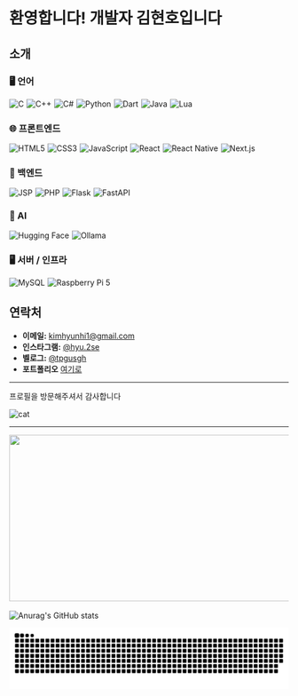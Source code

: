 # 환영합니다! 개발자 김현호입니다

## 소개
### 🖥️ 언어
<div style="display:flex; flex-wrap:wrap; gap: 5px;"> 
<img alt="C" src ="https://img.shields.io/badge/C-A8B9CC.svg?&style=for-the-badge&logo=C&logoColor=white"/> 
<img alt="C++" src ="https://img.shields.io/badge/C++-A8B9CC.svg?&style=for-the-badge&logo=C%2B%2B&logoColor=white"/> 
<img alt="C#" src="https://img.shields.io/badge/C%23-239120.svg?style=for-the-badge&logo=csharp&logoColor=white" /> 
<img alt="Python" src ="https://img.shields.io/badge/Python-3776AB.svg?&style=for-the-badge&logo=Python&logoColor=white"/> 
<img alt="Dart" src="https://img.shields.io/badge/Dart-0175C2.svg?style=for-the-badge&logo=dart&logoColor=white" /> 
<img alt="Java" src="https://img.shields.io/badge/Java-007396.svg?style=for-the-badge&logo=openjdk&logoColor=white" />
<img alt="Lua" src="https://img.shields.io/badge/Lua-2C2D72.svg?style=for-the-badge&logo=lua&logoColor=white" /> 
</div>

### 🌐 프론트엔드
<div style="display:flex; flex-wrap:wrap; gap: 5px;">
<img alt="HTML5" src ="https://img.shields.io/badge/HTML5-E34F26.svg?&style=for-the-badge&logo=HTML5&logoColor=white"/> 
<img alt="CSS3" src ="https://img.shields.io/badge/CSS3-1572B6.svg?&style=for-the-badge&logo=CSS3&logoColor=white"/> 
<img alt="JavaScript" src ="https://img.shields.io/badge/JavaScript-F7DF1E.svg?&style=for-the-badge&logo=JavaScript&logoColor=black"/> 
<img alt="React" src ="https://img.shields.io/badge/React-61DAFB.svg?&style=for-the-badge&logo=React&logoColor=white"/> 
<img alt="React Native" src ="https://img.shields.io/badge/React%20Native-61DAFB.svg?&style=for-the-badge&logo=React&logoColor=white"/> 
<img alt="Next.js" src="https://img.shields.io/badge/Next.js-000000.svg?style=for-the-badge&logo=nextdotjs&logoColor=white" /> 
</div>

### 🔧 백엔드
<div style="display:flex; flex-wrap:wrap; gap: 5px;">
<img alt="JSP" src="https://img.shields.io/badge/JSP-007396.svg?style=for-the-badge&logo=java&logoColor=white" /> 
<img alt="PHP" src="https://img.shields.io/badge/PHP-777BB4.svg?style=for-the-badge&logo=php&logoColor=white" /> 
<img alt="Flask" src="https://img.shields.io/badge/Flask-000000.svg?style=for-the-badge&logo=flask&logoColor=white" />
<img alt="FastAPI" src="https://img.shields.io/badge/FastAPI-009688.svg?style=for-the-badge&logo=fastapi&logoColor=white" /> 
</div>

### 🧠 AI
<div style="display:flex; flex-wrap:wrap; gap: 5px;">
<img alt="Hugging Face" src="https://img.shields.io/badge/HuggingFace-FCC72C.svg?style=for-the-badge&logo=huggingface&logoColor=black" />
<img alt="Ollama" src="https://img.shields.io/badge/Ollama-000000.svg?style=for-the-badge&logoColor=white" />
</div>

### 🖥️ 서버 / 인프라
<div style="display:flex; flex-wrap:wrap; gap: 5px;"> 
<img alt="MySQL" src="https://img.shields.io/badge/MySQL-000000.svg?&style=for-the-badge&logo=mysql&logoColor=white"/>
<img alt="Raspberry Pi 5" src="https://img.shields.io/badge/Pi5-C51A4A.svg?style=for-the-badge&logo=raspberrypi&logoColor=white" />
</div>

## 연락처

- **이메일:** [kimhyunhi1@gmail.com](mailto:justn.hyeok@gmail.com)
- **인스타그램:** [@hyu.2se](https://www.instagram.com/hyu.2se)
- **벨로그:** [@tpgusgh](https://velog.io/@tpgusgh/posts)
- **포트폴리오** [여기로](https://observant-agreement-17f.notion.site/15fbd5ffe3fa800398deef388bc7707e?pvs=4)
<hr>
프로필을 방문해주셔서 감사합니다

![cat](https://media.tenor.com/CnP64S7lszwAAAAj/meme-cat-cat-meme.gif) <hr>



<a href="https://www.gitanimals.org/en_US?utm_medium=image&utm_source=tpgusgh&utm_content=farm">
<img
  src="https://render.gitanimals.org/farms/tpgusgh"
  width="600"
  height="300"
/>
</a>


![Anurag's GitHub stats](https://github-readme-stats.vercel.app/api?username=tpgusgh&show_icons=true&theme=synthwave)

<p align="center">
  <img alt="github-snake-dark" src="https://raw.githubusercontent.com/tpgusgh/github-snake/1a2c8c1e47cd689156ea436e9c392a9fe4387270/github-snake-dark.svg" />
</p>


